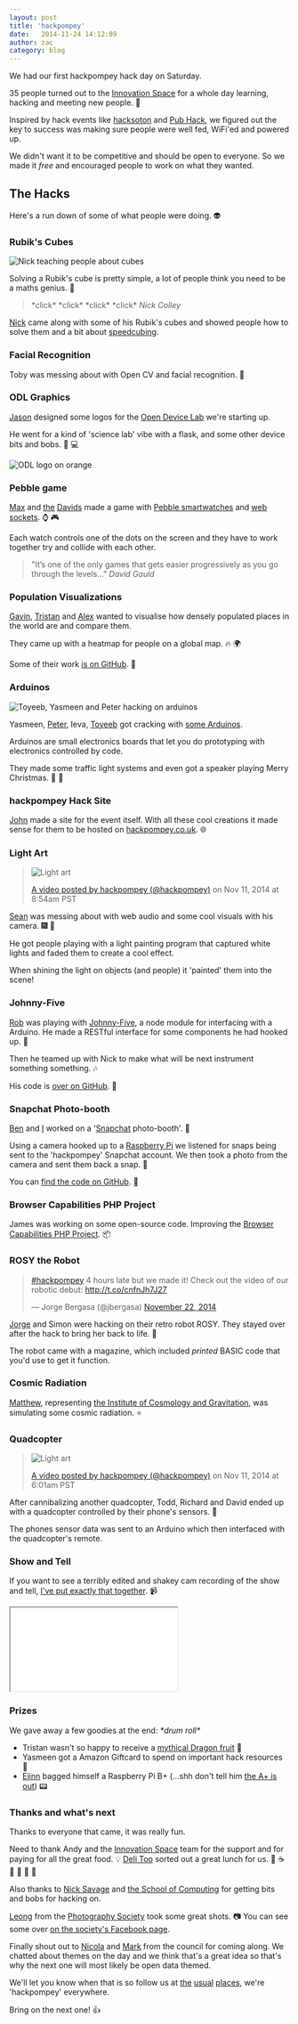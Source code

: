 ```yaml
---
layout: post
title: 'hackpompey'
date:   2014-11-24 14:12:09
author: zac
category: blog
---
```


We had our first hackpompey hack day on Saturday.

35 people turned out to the [Innovation Space](http://www.innovationspace.org.uk/) for a whole day learning, hacking and meeting new people. :balloon:

Inspired by hack events like [hacksoton](http://hacksoton.com/) and [Pub Hack](http://www.pubhack.co.uk/), we figured out the key to success was making sure people were well fed, WiFi'ed and powered up.

We didn't want it to be competitive and should be open to everyone. So we made it _free_ and encouraged people to work on what they wanted.

## The Hacks

Here's a run down of some of what people were doing. :alien:

### Rubik's Cubes

<img class="img-right" src="/assets/hackpompey-cubes.jpg" alt="Nick teaching people about cubes">

Solving a Rubik's cube is pretty simple, a lot of people think you need to be a maths genius. :game_die:

> \*click\* \*click\* \*click\* \*click\* <cite>Nick Colley</cite>

[Nick](http://twitter.com/nickcolley) came along with some of his Rubik's cubes and showed people how to solve them and a bit about [speedcubing](http://en.wikipedia.org/wiki/Speedcubing).

### Facial Recognition

Toby was messing about with Open CV and facial recognition. :japanese_ogre:

### ODL Graphics

[Jason](http://twitter.com/creative-element) designed some logos for the [Open Device Lab](http://odl.rose.digital) we're starting up.

He went for a kind of 'science lab' vibe with a flask, and some other device bits and bobs. :iphone: :computer:

![ODL logo on orange](/assets/hackpompey-odl.png)

### Pebble game

[Max](https://twitter.com/MaxHnt) and [the](https://twitter.com/dcgauld) [Davids](https://twitter.com/dcrichards24) made a game with [Pebble smartwatches](https://getpebble.com/) and [web sockets](https://developer.mozilla.org/en/docs/WebSockets). :watch: :video_game:

Each watch controls one of the dots on the screen and they have to work together try and collide with each other.

> "It’s one of the only games that gets easier progressively as you go through the levels..." <cite>David Gauld</cite>

### Population Visualizations

[Gavin](https://twitter.com/GGowenn), [Tristan](https://twitter.com/TristanDavey) and [Alex](https://twitter.com/agpreynolds) wanted to visualise how densely populated places in the world are and compare them.

They came up with a heatmap for people on a global map. :fire: :earth_africa:

Some of their work [is on GitHub](https://github.com/agpreynolds/hackpompey). :link:

### Arduinos

<img class="img-right" src="/assets/hackpompey-arduinos.jpg" alt="Toyeeb, Yasmeen and Peter hacking on arduinos">

Yasmeen, [Peter](https://twitter.com/PeteJDS), Ieva, [Toyeeb](https://twitter.com/ToyeebAfolayan) got cracking with [some Arduinos](http://www.arduino.cc/).

Arduinos are small electronics boards that let you do prototyping with electronics controlled by code.

They made some traffic light systems and even got a speaker playing Merry Christmas. :vertical_traffic_light: :christmas_tree:

### hackpompey Hack Site

[John](https://twitter.com/johnwheal) made a site for the event itself. With all these cool creations it made sense for them to be hosted on [hackpompey.co.uk](http://hackpompey.co.uk). :globe_with_meridians:

### Light Art

<div class="media media-right">
<blockquote class="instagram-media" data-instgrm-version="4">
	<img src="/assets/hackpompey-lightart.jpg" alt="Light art">
	<p><a href="https://instagram.com/p/vtZ0nYtiX6/" target="_top">A video posted by hackpompey (@hackpompey)</a> on <time datetime="2014-11-22T16:54:00+00:00">Nov 11, 2014 at 8:54am PST</time></p>
</blockquote>
</div>

[Sean](https://twitter.com/seanmtracey) was messing about with web audio and some cool visuals with his camera. :fireworks: :art:

He got people playing with a light painting program that captured white lights and faded them to create a cool effect.

When shining the light on objects (and people) it 'painted' them into the scene!

### Johnny-Five

[Rob](https://twitter.com/robcalcroft) was playing with [Johnny-Five](https://github.com/rwaldron/johnny-five), a node module for interfacing with a Arduino. He made a RESTful interface for some components he had hooked up. :space_invader:

Then he teamed up with Nick to make what will be next instrument something something. :notes:

His code is [over on GitHub](https://github.com/robcalcroft/robofive). :link:

### Snapchat Photo-booth

[Ben](https://twitter.com/benH_arris) and [I](https://twitter.com/zaccolley) worked on a '[Snapchat](snapchat.com/) photo-booth'. :ghost:

Using a camera hooked up to a [Raspberry Pi]() we listened for snaps being sent to the 'hackpompey' Snapchat account. We then took a photo from the camera and sent them back a snap. :movie_camera:

You can [find the code on GitHub](https://github.com/rosedigital/snapcam). :link:

### Browser Capabilities PHP Project

James was working on some open-source code. Improving the [Browser Capabilities PHP Project](https://github.com/asgrim/browscap-php). :package:

### ROSY the Robot

<div class="media media-right">	
<blockquote class="twitter-tweet" lang="en-gb">
	<p><a href="https://twitter.com/hashtag/hackpompey?src=hash">#hackpompey</a> 4 hours late but we made it! Check out the video of our robotic debut: <a href="http://t.co/cnfnJh7J27">http://t.co/cnfnJh7J27</a></p>
	&mdash; Jorge Bergasa (@jbergasa) <a href="https://twitter.com/jbergasa/status/536288116152471552">November 22, 2014</a>
</blockquote>
</div>

[Jorge](https://twitter.com/jbergasa) and Simon were hacking on their retro robot ROSY. They stayed over after the hack to bring her back to life. :sparkling_heart:

The robot came with a magazine, which included _printed_ BASIC code that you'd use to get it function.

### Cosmic Radiation

[Matthew](https://twitter.com/amattwithers), representing [the Institute of Cosmology and Gravitation](http://research.icg.port.ac.uk/), was simulating some cosmic radiation. :star:

### Quadcopter

<div class="media media-right">
<blockquote class="instagram-media" data-instgrm-version="4">
	<img src="/assets/hackpompey-quadcopter.jpg" alt="Light art">
	<p><a href="https://instagram.com/p/vtGG-XtiaL/" target="_top">A video posted by hackpompey (@hackpompey)</a> on <time datetime="2014-11-22T14:01:45+00:00">Nov 11, 2014 at 6:01am PST</time></p>
</blockquote>
</div>

After cannibalizing another quadcopter, Todd, Richard and David ended up with a quadcopter controlled by their phone's sensors. :helicopter:

The phones sensor data was sent to an Arduino which then interfaced with the quadcopter's remote.

### Show and Tell

If you want to see a terribly edited and shakey cam recording of the show and tell, [I've put exactly that together](https://www.youtube.com/watch?v=EMfFKhD6wJw). :video_camera:

<div class='embed-container'>
	<iframe src="//www.youtube.com/embed/EMfFKhD6wJw" allowfullscreen></iframe>
</div>

### Prizes

We gave away a few goodies at the end: *\*drum roll\**

+ Tristan wasn't so happy to receive a [mythical Dragon fruit](http://en.wikipedia.org/wiki/Pitaya) :pineapple:
+ Yasmeen got a Amazon Giftcard to spend on important hack resources :money_with_wings:
+ [Ejinn](https://twitter.com/EjinnHiew) bagged himself a Raspberry Pi B+ (...shh don't tell him [the A+ is out](http://www.raspberrypi.org/products/model-a-plus/)) :pager:

### Thanks and what's next

Thanks to everyone that came, it was really fun.

Need to thank Andy and the [Innovation Space](http://www.innovationspace.org.uk/) team for the support and for paying for all the great food. :bulb: [Deli Too](https://www.facebook.com/delitoo) sorted out a great lunch for us. :fork_and_knife: :coffee: :cookie: :apple: :lollipop: :pizza:

Also thanks to [Nick Savage](http://www.port.ac.uk/school-of-computing/staff/dr-nick-savage.html) and [the School of Computing](http://www.port.ac.uk/school-of-computing/) for getting bits and bobs for hacking on.

[Leong](http://instagram.com/leongchye) from the [Photography Society](http://filmandphoto.org/) took some great shots. :camera: You can see some over [on the society's Facebook page](https://www.facebook.com/media/set/?set=a.617191168408881.1073741891.382441638550503&type=1).

Finally shout out to [Nicola](https://twitter.com/FoxLanguish) and [Mark](https://twitter.com/markbraggins) from the council for coming along. We chatted about themes on the day and we think that's a great idea so that's why the next one will most likely be open data themed.

We'll let you know when that is so follow us at [the](http://twitter.com/hackpompey) [usual](http://instagram.com/hackpompey) [places](http://facebook.com/hackpompey), we're 'hackpompey' everywhere.

Bring on the next one! :thumbsup:

<script async defer src="//platform.twitter.com/widgets.js" charset="utf-8"></script>
<script async defer src="//platform.instagram.com/en_US/embeds.js"></script>

